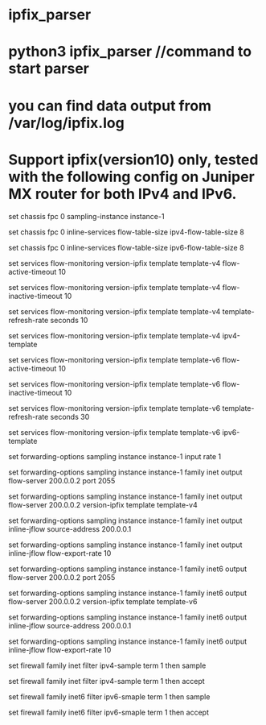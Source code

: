 # ipfix_parser
# python3 ipfix_parser   //command to start parser
# you can find data output from /var/log/ipfix.log
# Support ipfix(version10) only, tested with the following config on Juniper MX router for both IPv4 and IPv6.
set chassis fpc 0 sampling-instance instance-1

set chassis fpc 0 inline-services flow-table-size ipv4-flow-table-size 8

set chassis fpc 0 inline-services flow-table-size ipv6-flow-table-size 8

set services flow-monitoring version-ipfix template template-v4 flow-active-timeout 10

set services flow-monitoring version-ipfix template template-v4 flow-inactive-timeout 10

set services flow-monitoring version-ipfix template template-v4 template-refresh-rate seconds 10

set services flow-monitoring version-ipfix template template-v4 ipv4-template

set services flow-monitoring version-ipfix template template-v6 flow-active-timeout 10

set services flow-monitoring version-ipfix template template-v6 flow-inactive-timeout 10

set services flow-monitoring version-ipfix template template-v6 template-refresh-rate seconds 30

set services flow-monitoring version-ipfix template template-v6 ipv6-template

set forwarding-options sampling instance instance-1 input rate 1

set forwarding-options sampling instance instance-1 family inet output flow-server 200.0.0.2 port 2055

set forwarding-options sampling instance instance-1 family inet output flow-server 200.0.0.2 version-ipfix template template-v4

set forwarding-options sampling instance instance-1 family inet output inline-jflow source-address 200.0.0.1

set forwarding-options sampling instance instance-1 family inet output inline-jflow flow-export-rate 10

set forwarding-options sampling instance instance-1 family inet6 output flow-server 200.0.0.2 port 2055

set forwarding-options sampling instance instance-1 family inet6 output flow-server 200.0.0.2 version-ipfix template template-v6

set forwarding-options sampling instance instance-1 family inet6 output inline-jflow source-address 200.0.0.1

set forwarding-options sampling instance instance-1 family inet6 output inline-jflow flow-export-rate 10

set firewall family inet filter ipv4-sample term 1 then sample

set firewall family inet filter ipv4-sample term 1 then accept

set firewall family inet6 filter ipv6-smaple term 1 then sample

set firewall family inet6 filter ipv6-smaple term 1 then accept
